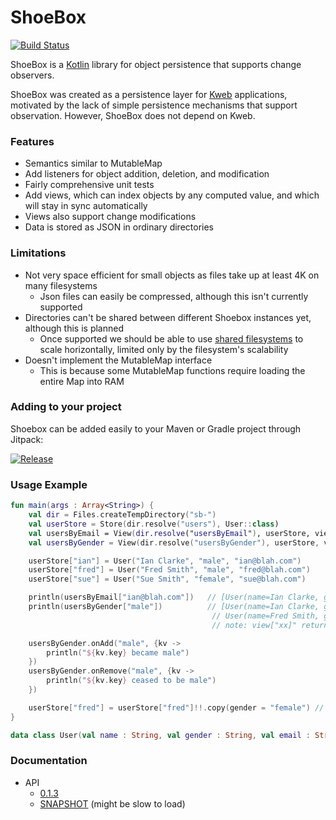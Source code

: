 # ShoeBox

[![Build Status](https://travis-ci.org/sanity/shoebox.svg?branch=master)](https://travis-ci.org/sanity/shoebox)

ShoeBox is a [Kotlin](http://kotlinlang.org/) library for object persistence that supports change observers.

ShoeBox was created as a persistence layer for [Kweb](http://kweb.io/) applications, motivated by
the lack of simple persistence mechanisms that support observation.  However, ShoeBox does not depend on Kweb.

### Features
* Semantics similar to MutableMap
* Add listeners for object addition, deletion, and modification
* Fairly comprehensive unit tests
* Add views, which can index objects by any computed value, and which will stay in sync automatically
* Views also support change modifications
* Data is stored as JSON in ordinary directories

### Limitations
* Not very space efficient for small objects as files take up at least 4K on many filesystems
  * Json files can easily be compressed, although this isn't currently supported
* Directories can't be shared between different Shoebox instances yet, although this is planned
  * Once supported we should be able to use [shared filesystems](https://aws.amazon.com/blogs/aws/amazon-elastic-file-system-shared-file-storage-for-amazon-ec2/)
    to scale horizontally, limited only by the filesystem's scalability
* Doesn't implement the MutableMap interface
  * This is because some MutableMap functions require loading the entire Map into RAM

### Adding to your project
Shoebox can be added easily to your Maven or Gradle project through Jitpack:

[![Release](https://jitpack.io/v/sanity/shoebox.svg)](https://jitpack.io/#sanity/shoebox)

### Usage Example
```kotlin
fun main(args : Array<String>) {
    val dir = Files.createTempDirectory("sb-")
    val userStore = Store(dir.resolve("users"), User::class)
    val usersByEmail = View(dir.resolve("usersByEmail"), userStore, viewBy = User::email)
    val usersByGender = View(dir.resolve("usersByGender"), userStore, viewBy = User::gender)

    userStore["ian"] = User("Ian Clarke", "male", "ian@blah.com")
    userStore["fred"] = User("Fred Smith", "male", "fred@blah.com")
    userStore["sue"] = User("Sue Smith", "female", "sue@blah.com")

    println(usersByEmail["ian@blah.com"])   // [User(name=Ian Clarke, gender=male, email=ian@blah.com)]
    println(usersByGender["male"])          // [User(name=Ian Clarke, gender=male, email=ian@blah.com), 
                                             // User(name=Fred Smith, gender=male, email=fred@blah.com)]
                                             // note: view["xx]" returns a set of values

    usersByGender.onAdd("male", {kv ->
        println("${kv.key} became male")
    })
    usersByGender.onRemove("male", {kv ->
        println("${kv.key} ceased to be male")
    })

    userStore["fred"] = userStore["fred"]!!.copy(gender = "female") // Prints "fred ceased to be male"
}

data class User(val name : String, val gender : String, val email : String)
```

### Documentation
* API
  * [0.1.3](https://jitpack.io/com/github/sanity/shoebox/0.1.3/javadoc/)
  * [SNAPSHOT](https://jitpack.io/com/github/sanity/shoebox/-SNAPSHOT/javadoc/) (might be slow to load)
